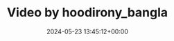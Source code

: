 ---
archive_date: 2024-07-24
code: C7UCWP-yMeh
date: 2024-05-23 13:45:12+00:00
id: '3374332345888327585'
layout: post
media:
- id: '3374332345888327585'
  type: video
  url: media/C7UCWP-yMeh/3374332345888327585.mp4
permalink: /p/C7UCWP-yMeh/
thumbnail: media/C7UCWP-yMeh/3374332345888327585.jpg
title: Video by hoodirony_bangla
---